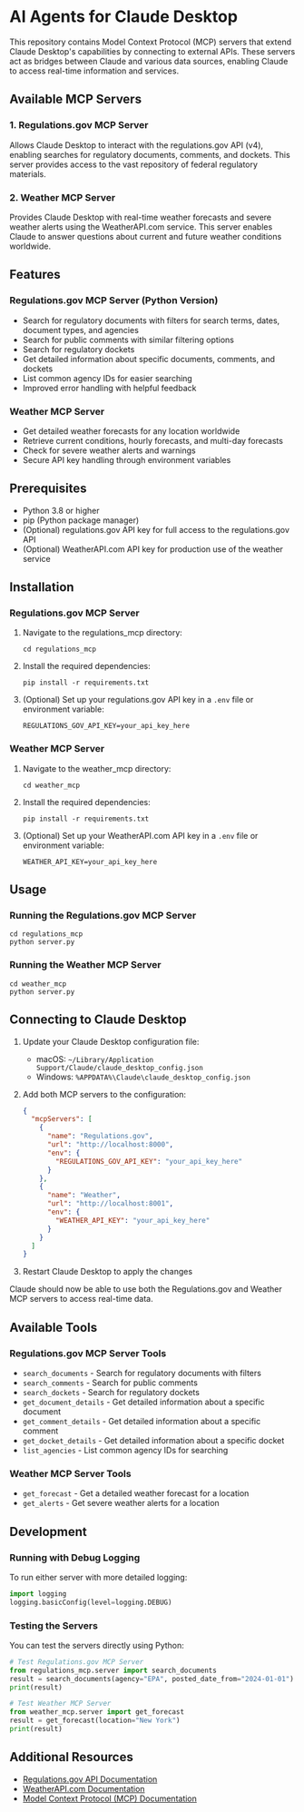 # AI Agents for Claude Desktop

This repository contains Model Context Protocol (MCP) servers that extend Claude Desktop's capabilities by connecting to external APIs. These servers act as bridges between Claude and various data sources, enabling Claude to access real-time information and services.

## Available MCP Servers

### 1. Regulations.gov MCP Server

Allows Claude Desktop to interact with the regulations.gov API (v4), enabling searches for regulatory documents, comments, and dockets. This server provides access to the vast repository of federal regulatory materials.

### 2. Weather MCP Server

Provides Claude Desktop with real-time weather forecasts and severe weather alerts using the WeatherAPI.com service. This server enables Claude to answer questions about current and future weather conditions worldwide.

## Features

### Regulations.gov MCP Server (Python Version)

- Search for regulatory documents with filters for search terms, dates, document types, and agencies
- Search for public comments with similar filtering options
- Search for regulatory dockets
- Get detailed information about specific documents, comments, and dockets
- List common agency IDs for easier searching
- Improved error handling with helpful feedback

### Weather MCP Server

- Get detailed weather forecasts for any location worldwide
- Retrieve current conditions, hourly forecasts, and multi-day forecasts
- Check for severe weather alerts and warnings
- Secure API key handling through environment variables

## Prerequisites

- Python 3.8 or higher
- pip (Python package manager)
- (Optional) regulations.gov API key for full access to the regulations.gov API
- (Optional) WeatherAPI.com API key for production use of the weather service

## Installation

### Regulations.gov MCP Server

1. Navigate to the regulations_mcp directory:
   ```
   cd regulations_mcp
   ```

2. Install the required dependencies:
   ```
   pip install -r requirements.txt
   ```

3. (Optional) Set up your regulations.gov API key in a `.env` file or environment variable:
   ```
   REGULATIONS_GOV_API_KEY=your_api_key_here
   ```

### Weather MCP Server

1. Navigate to the weather_mcp directory:
   ```
   cd weather_mcp
   ```

2. Install the required dependencies:
   ```
   pip install -r requirements.txt
   ```

3. (Optional) Set up your WeatherAPI.com API key in a `.env` file or environment variable:
   ```
   WEATHER_API_KEY=your_api_key_here
   ```

## Usage

### Running the Regulations.gov MCP Server

```
cd regulations_mcp
python server.py
```

### Running the Weather MCP Server

```
cd weather_mcp
python server.py
```

## Connecting to Claude Desktop

1. Update your Claude Desktop configuration file:
   - macOS: `~/Library/Application Support/Claude/claude_desktop_config.json`
   - Windows: `%APPDATA%\Claude\claude_desktop_config.json`

2. Add both MCP servers to the configuration:
   ```json
   {
     "mcpServers": [
       {
         "name": "Regulations.gov",
         "url": "http://localhost:8000",
         "env": {
           "REGULATIONS_GOV_API_KEY": "your_api_key_here"
         }
       },
       {
         "name": "Weather",
         "url": "http://localhost:8001",
         "env": {
           "WEATHER_API_KEY": "your_api_key_here"
         }
       }
     ]
   }
   ```

3. Restart Claude Desktop to apply the changes

Claude should now be able to use both the Regulations.gov and Weather MCP servers to access real-time data.

## Available Tools

### Regulations.gov MCP Server Tools

- `search_documents` - Search for regulatory documents with filters
- `search_comments` - Search for public comments
- `search_dockets` - Search for regulatory dockets
- `get_document_details` - Get detailed information about a specific document
- `get_comment_details` - Get detailed information about a specific comment
- `get_docket_details` - Get detailed information about a specific docket
- `list_agencies` - List common agency IDs for searching

### Weather MCP Server Tools

- `get_forecast` - Get a detailed weather forecast for a location
- `get_alerts` - Get severe weather alerts for a location

## Development

### Running with Debug Logging

To run either server with more detailed logging:

```python
import logging
logging.basicConfig(level=logging.DEBUG)
```

### Testing the Servers

You can test the servers directly using Python:

```python
# Test Regulations.gov MCP Server
from regulations_mcp.server import search_documents
result = search_documents(agency="EPA", posted_date_from="2024-01-01")
print(result)

# Test Weather MCP Server
from weather_mcp.server import get_forecast
result = get_forecast(location="New York")
print(result)
```

## Additional Resources

- [Regulations.gov API Documentation](https://open.gsa.gov/api/regulationsgov/)
- [WeatherAPI.com Documentation](https://www.weatherapi.com/docs/)
- [Model Context Protocol (MCP) Documentation](https://github.com/anthropics/anthropic-tools)
